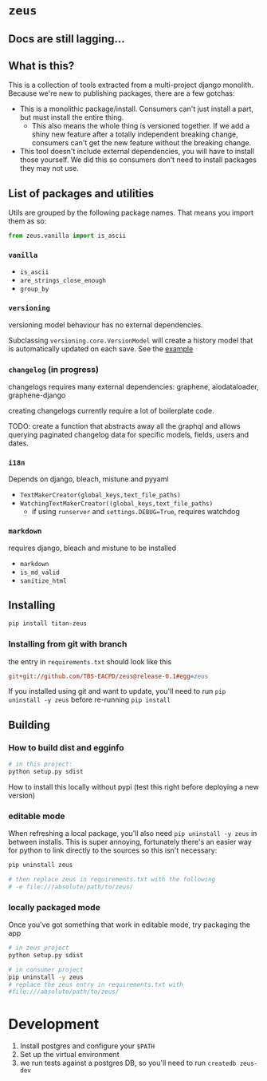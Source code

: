 # `zeus` 


## Docs are still lagging...

## What is this?

This is a collection of tools extracted from a multi-project django monolith. Because we're new to publishing packages, there are a few gotchas:

- This is a monolithic package/install. Consumers can't just install a part, but must install the entire thing. 
  - This also means the whole thing is versioned together. If we add a shiny new feature after a totally independent breaking change, consumers can't get the new feature without the breaking change.
- This tool doesn't include external dependencies, you will have to install those yourself. We did this so consumers don't need to install packages they may not use.

## List of packages and utilities

Utils are grouped by the following package names. That means you import them as so: 
```python
from zeus.vanilla import is_ascii
```

### `vanilla` 

- `is_ascii`
- `are_strings_close_enough`
- `group_by`


### `versioning`

versioning model behaviour has no external dependencies.

Subclassing `versioning.core.VersionModel` will create a history model that is automatically updated on each save. See the [example](./django_sample/models.py) 

### `changelog` (in progress)

changelogs requires many external dependencies: graphene, aiodataloader, graphene-django

creating changelogs currently require a lot of boilerplate code. 

TODO: create a function that abstracts away all the graphql and allows querying paginated changelog data for specific models, fields, users and dates. 


### `i18n`

Depends on django, bleach, mistune and pyyaml

- `TextMakerCreator(global_keys,text_file_paths)`
- `WatchingTextMakerCreator((global_keys,text_file_paths)`
  - if using `runserver` and `settings.DEBUG=True`, requires watchdog

### `markdown`

requires django, bleach and mistune to be installed

- `markdown`
- `is_md_valid`
- `sanitize_html`

## Installing


```bash
pip install titan-zeus
```

### Installing from git with branch 

the entry in `requirements.txt` should look like this 

```ini
git+git://github.com/TBS-EACPD/zeus@release-0.1#egg=zeus
```

If you installed using git and want to update, you'll need to run `pip uninstall -y zeus` before re-running `pip install`  

## Building 

### How to build dist and egginfo

```bash
# in this project:
python setup.py sdist
```

How to install this locally without pypi (test this right before deploying a new version)


### editable mode

When refreshing a local package, you'll also need `pip uninstall -y zeus` in between installs. This is super annoying, fortunately there's an easier way for python to link directly to the sources so this isn't necessary:

```bash
pip uninstall zeus

# then replace zeus in requirements.txt with the following
# -e file:///absolute/path/to/zeus/

```

### locally packaged mode

Once you've got something that work in editable mode, try packaging the app

```bash
# in zeus project
python setup.py sdist

# in consumer project
pip uninstall -y zeus
# replace the zeus entry in requirements.txt with 
#file:///absolute/path/to/zeus/
```



# Development

1. Install postgres and configure your `$PATH`
2. Set up the virtual environment 
3. we run tests against a postgres DB, so you'll need to run `createdb zeus-dev`
